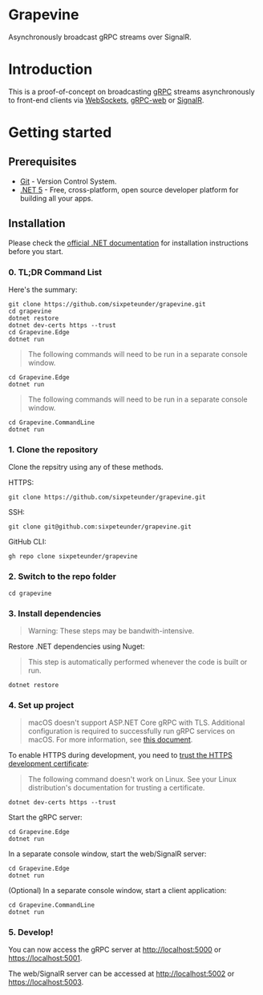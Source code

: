 # Grapevine
Asynchronously broadcast gRPC streams over SignalR.

# Introduction
This is a proof-of-concept on broadcasting [gRPC](https://grpc.io) streams asynchronously to front-end clients via
[WebSockets](https://developer.mozilla.org/en-US/docs/Web/API/WebSockets_API), [gRPC-web](https://grpc.io/docs/platforms/web/) 
or [SignalR](https://dotnet.microsoft.com/apps/aspnet/signalr).

# Getting started

## Prerequisites

- [Git](https://git-scm.com) - Version Control System.
- [.NET 5](https://dot.net) - Free, cross-platform, open source developer platform for building all your apps.

## Installation

Please check the [official .NET documentation](https://dotnet.microsoft.com/download) for installation instructions before you start.

### 0. TL;DR Command List

Here's the summary:

    git clone https://github.com/sixpeteunder/grapevine.git
    cd grapevine
    dotnet restore
    dotnet dev-certs https --trust
    cd Grapevine.Edge
    dotnet run
    
> The following commands will need to be run in a separate console window.
    
    cd Grapevine.Edge
    dotnet run
    
> The following commands will need to be run in a separate console window.

    cd Grapevine.CommandLine
    dotnet run

### 1. Clone the repository

Clone the repsitry using any of these methods.

HTTPS:

    git clone https://github.com/sixpeteunder/grapevine.git
    
SSH:

    git clone git@github.com:sixpeteunder/grapevine.git
    
GitHub CLI:

    gh repo clone sixpeteunder/grapevine

### 2. Switch to the repo folder

    cd grapevine

### 3. Install dependencies

> Warning: These steps may be bandwith-intensive.

Restore .NET dependencies using Nuget:

> This step is automatically performed whenever the code is built or run.

    dotnet restore
    
### 4. Set up project

> macOS doesn't support ASP.NET Core gRPC with TLS. Additional configuration is required to successfully run gRPC services on macOS. 
For more information, see [this document](https://docs.microsoft.com/en-gb/aspnet/core/grpc/troubleshoot?view=aspnetcore-5.0#unable-to-start-aspnet-core-grpc-app-on-macos).

To enable HTTPS during development, you need to [trust the HTTPS development certificate](https://docs.microsoft.com/en-gb/aspnet/core/security/enforcing-ssl?view=aspnetcore-5.0#trust-the-aspnet-core-https-development-certificate-on-windows-and-macos):

> The following command doesn't work on Linux. See your Linux distribution's documentation for trusting a certificate.

    dotnet dev-certs https --trust

Start the gRPC server:

    cd Grapevine.Edge
    dotnet run
    
In a separate console window, start the web/SignalR server:

    cd Grapevine.Edge
    dotnet run
    
(Optional) In a separate console window, start a client application: 

    cd Grapevine.CommandLine
    dotnet run
    
### 5. Develop!

You can now access the gRPC server at [http://localhost:5000](http://localhost:5000) or [https://localhost:5001](https://localhost:5001).

The web/SignalR server can be accessed at [http://localhost:5002](http://localhost:5002) or [https://localhost:5003](https://localhost:5003).
